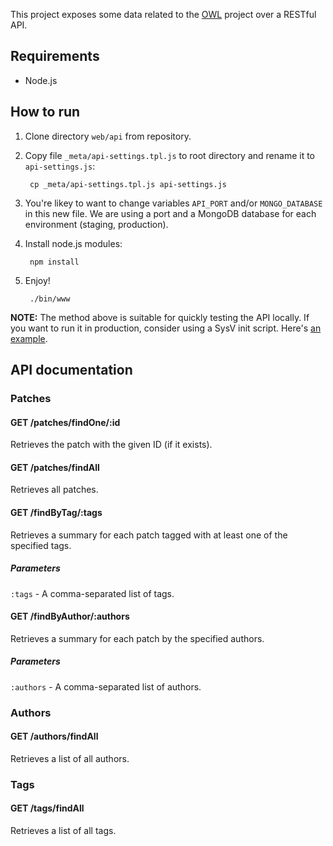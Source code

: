 This project exposes some data related to the [OWL][1] project over a RESTful API.

## Requirements
* Node.js

## How to run
1. Clone directory `web/api` from repository.
2. Copy file `_meta/api-settings.tpl.js` to root directory and rename it to `api-settings.js`:

        cp _meta/api-settings.tpl.js api-settings.js
3. You're likey to want to change variables `API_PORT` and/or `MONGO_DATABASE` in this new file. We are using a port and a MongoDB database for each environment (staging, production).
4. Install node.js modules:

        npm install
5. Enjoy!

        ./bin/www

**NOTE:** The method above is suitable for quickly testing the API locally. If
you want to run it in production, consider using a SysV init script. Here's [an
example](_meta/init-scripts/owl-api).

## API documentation

### Patches

#### GET /patches/findOne/:id
Retrieves the patch with the given ID (if it exists).

#### GET /patches/findAll
Retrieves all patches.

#### GET /findByTag/:tags
Retrieves a summary for each patch tagged with at least one of the specified tags.
##### Parameters
`:tags` - A comma-separated list of tags.

#### GET /findByAuthor/:authors
Retrieves a summary for each patch by the specified authors.
##### Parameters
`:authors` - A comma-separated list of authors.

### Authors

#### GET /authors/findAll
Retrieves a list of all authors.

### Tags

#### GET /tags/findAll
Retrieves a list of all tags.

[1]: http://hoxtonowl.com/ "Hoxton OpenWare Laboratory"
